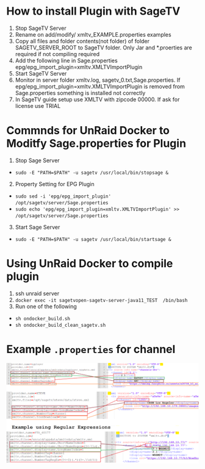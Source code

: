 # How to install Plugin with SageTV 
1.  Stop SageTV Server
2.  Rename on add/modify/ xmltv_EXAMPLE.properties examples
3.  Copy all files and folder contents(not folder) of folder SAGETV_SERVER_ROOT to SageTV folder.  Only Jar and *.proerties are required if not compiling required
4.  Add the following line in Sage.properties epg/epg_import_plugin=xmltv.XMLTVImportPlugin
5.  Start SageTV Server
6.  Monitor in server folder xmltv.log, sagetv_0.txt,Sage.properties.  If epg/epg_import_plugin=xmltv.XMLTVImportPlugin is removed from Sage.properties something is installed not correctly
7.  In SageTV guide setup use XMLTV with zipcode 00000.  If ask for license use TRIAL

# Commnds for UnRaid Docker to Moditfy Sage.properties for Plugin 
1.  Stop Sage Server
+ ``sudo -E "PATH=$PATH" -u sagetv /usr/local/bin/stopsage &``
2.  Property Setting for EPG Plugin 
- ``sudo sed -i 'epg/epg_import_plugin' /opt/sagetv/server/Sage.properties``
- ``sudo echo 'epg/epg_import_plugin=xmltv.XMLTVImportPlugin' >>  /opt/sagetv/server/Sage.properties``
3.  Start Sage Server 
- `` sudo -E "PATH=$PATH" -u sagetv /usr/local/bin/startsage & ``

# Using UnRaid Docker to compile plugin
1.  ssh unraid server
2.  ``docker exec -it sagetvopen-sagetv-server-java11_TEST  /bin/bash``
3.  Run one of the following
- `` sh ondocker_build.sh ``
- `` sh ondocker_build_clean_sagetv.sh ``

# Example `.properties` for channel
![](https://github.com/jzhvymetal/SageTv_XMLTVImportPlugin/blob/main/SAGETV_SERVER_ROOT_Contents/xmltv_src/DOC/XMLTV_prop.png)
